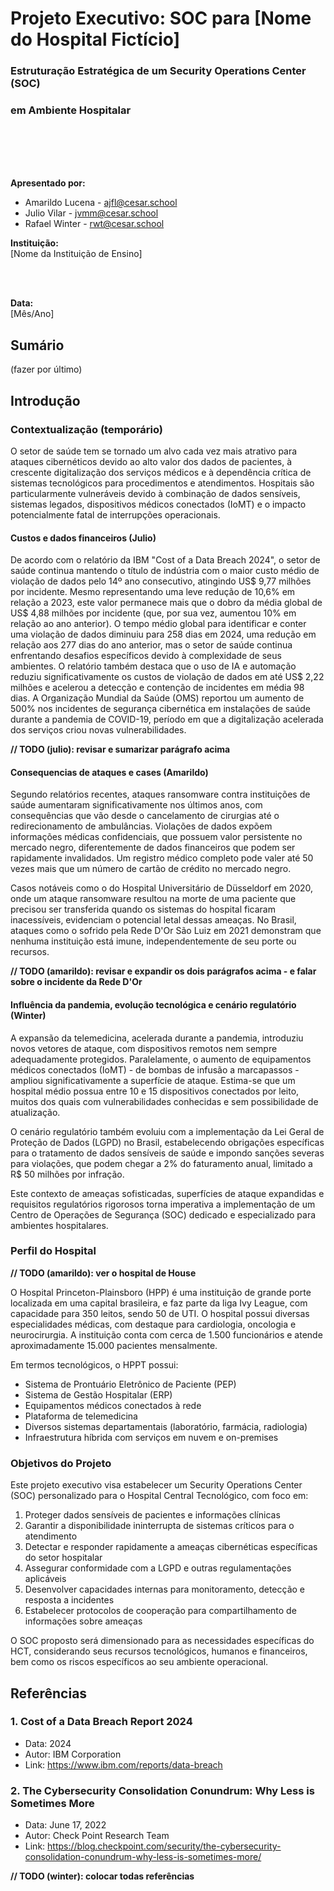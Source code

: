 # Projeto Executivo: SOC para [Nome do Hospital Fictício]

### Estruturação Estratégica de um Security Operations Center (SOC)
### em Ambiente Hospitalar

<br><br><br><br>

**Apresentado por:**  
- Amarildo Lucena - [ajfl@cesar.school](mailto:ajfl@cesar.school)
- Julio Vilar - [jvmm@cesar.school](mailto:jvmm@cesar.school)
- Rafael Winter - [rwt@cesar.school](mailto:rwt@cesar.school)


**Instituição:**  
[Nome da Instituição de Ensino]

<br><br>

**Data:**  
[Mês/Ano]

## Sumário

(fazer por último)

## Introdução

### Contextualização (temporário)

O setor de saúde tem se tornado um alvo cada vez mais atrativo para ataques cibernéticos devido ao alto valor dos dados de pacientes, à crescente digitalização dos serviços médicos e à dependência crítica de sistemas tecnológicos para procedimentos e atendimentos. Hospitais são particularmente vulneráveis devido à combinação de dados sensíveis, sistemas legados, dispositivos médicos conectados (IoMT) e o impacto potencialmente fatal de interrupções operacionais.

#### Custos e dados financeiros (Julio)

De acordo com o relatório da IBM "Cost of a Data Breach 2024", o setor de saúde continua mantendo o título de indústria com o maior custo médio de violação de dados pelo 14º ano consecutivo, atingindo US$ 9,77 milhões por incidente. Mesmo representando uma leve redução de 10,6% em relação a 2023, este valor permanece mais que o dobro da média global de US$ 4,88 milhões por incidente (que, por sua vez, aumentou 10% em relação ao ano anterior). O tempo médio global para identificar e conter uma violação de dados diminuiu para 258 dias em 2024, uma redução em relação aos 277 dias do ano anterior, mas o setor de saúde continua enfrentando desafios específicos devido à complexidade de seus ambientes. O relatório também destaca que o uso de IA e automação reduziu significativamente os custos de violação de dados em até US$ 2,22 milhões e acelerou a detecção e contenção de incidentes em média 98 dias. A Organização Mundial da Saúde (OMS) reportou um aumento de 500% nos incidentes de segurança cibernética em instalações de saúde durante a pandemia de COVID-19, período em que a digitalização acelerada dos serviços criou novas vulnerabilidades.

**// TODO (julio): revisar e sumarizar parágrafo acima**

#### Consequencias de ataques e cases (Amarildo)

Segundo relatórios recentes, ataques ransomware contra instituições de saúde aumentaram significativamente nos últimos anos, com consequências que vão desde o cancelamento de cirurgias até o redirecionamento de ambulâncias. Violações de dados expõem informações médicas confidenciais, que possuem valor persistente no mercado negro, diferentemente de dados financeiros que podem ser rapidamente invalidados. Um registro médico completo pode valer até 50 vezes mais que um número de cartão de crédito no mercado negro.

Casos notáveis como o do Hospital Universitário de Düsseldorf em 2020, onde um ataque ransomware resultou na morte de uma paciente que precisou ser transferida quando os sistemas do hospital ficaram inacessíveis, evidenciam o potencial letal dessas ameaças. No Brasil, ataques como o sofrido pela Rede D'Or São Luiz em 2021 demonstram que nenhuma instituição está imune, independentemente de seu porte ou recursos.

**// TODO (amarildo): revisar e expandir os dois parágrafos acima - e falar sobre o incidente da Rede D'Or**

#### Influência da pandemia, evolução tecnológica e cenário regulatório (Winter)

A expansão da telemedicina, acelerada durante a pandemia, introduziu novos vetores de ataque, com dispositivos remotos nem sempre adequadamente protegidos. Paralelamente, o aumento de equipamentos médicos conectados (IoMT) - de bombas de infusão a marcapassos - ampliou significativamente a superfície de ataque. Estima-se que um hospital médio possua entre 10 e 15 dispositivos conectados por leito, muitos dos quais com vulnerabilidades conhecidas e sem possibilidade de atualização.

O cenário regulatório também evoluiu com a implementação da Lei Geral de Proteção de Dados (LGPD) no Brasil, estabelecendo obrigações específicas para o tratamento de dados sensíveis de saúde e impondo sanções severas para violações, que podem chegar a 2% do faturamento anual, limitado a R$ 50 milhões por infração.

Este contexto de ameaças sofisticadas, superfícies de ataque expandidas e requisitos regulatórios rigorosos torna imperativa a implementação de um Centro de Operações de Segurança (SOC) dedicado e especializado para ambientes hospitalares.

### Perfil do Hospital

**// TODO (amarildo): ver o hospital de House**

O Hospital Princeton-Plainsboro (HPP) é uma instituição de grande porte localizada em uma capital brasileira, e faz parte da liga Ivy League, com capacidade para 350 leitos, sendo 50 de UTI. O hospital possui diversas especialidades médicas, com destaque para cardiologia, oncologia e neurocirurgia. A instituição conta com cerca de 1.500 funcionários e atende aproximadamente 15.000 pacientes mensalmente.

Em termos tecnológicos, o HPPT possui:
- Sistema de Prontuário Eletrônico de Paciente (PEP)
- Sistema de Gestão Hospitalar (ERP)
- Equipamentos médicos conectados à rede
- Plataforma de telemedicina
- Diversos sistemas departamentais (laboratório, farmácia, radiologia)
- Infraestrutura híbrida com serviços em nuvem e on-premises

### Objetivos do Projeto

Este projeto executivo visa estabelecer um Security Operations Center (SOC) personalizado para o Hospital Central Tecnológico, com foco em:

1. Proteger dados sensíveis de pacientes e informações clínicas
2. Garantir a disponibilidade ininterrupta de sistemas críticos para o atendimento
3. Detectar e responder rapidamente a ameaças cibernéticas específicas do setor hospitalar
4. Assegurar conformidade com a LGPD e outras regulamentações aplicáveis
5. Desenvolver capacidades internas para monitoramento, detecção e resposta a incidentes
6. Estabelecer protocolos de cooperação para compartilhamento de informações sobre ameaças

O SOC proposto será dimensionado para as necessidades específicas do HCT, considerando seus recursos tecnológicos, humanos e financeiros, bem como os riscos específicos ao seu ambiente operacional.

## Referências

### 1. Cost of a Data Breach Report 2024

- Data: 2024
- Autor: IBM Corporation
- Link: https://www.ibm.com/reports/data-breach

### 2. The Cybersecurity Consolidation Conundrum: Why Less is Sometimes More

- Data: June 17, 2022
- Autor: Check Point Research Team
- Link: https://blog.checkpoint.com/security/the-cybersecurity-consolidation-conundrum-why-less-is-sometimes-more/

**// TODO (winter): colocar todas referências**
